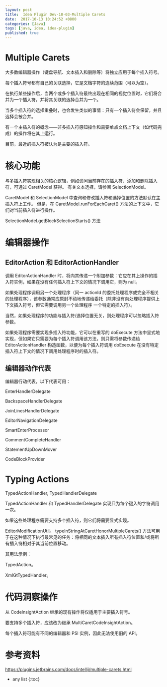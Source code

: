 ```yaml
---
layout: post
title:  Idea Plugin Dev-10-03-Multiple Carets
date:  2017-10-13 10:24:52 +0800
categories: [Java]
tags: [java, idea, idea-plugin]
published: true
---
```


# Multiple Carets

大多数编辑器操作（键盘导航、文本插入和删除等）将独立应用于每个插入符号。 

每个插入符号都有自己的关联选择，它是文档字符的连续范围（可以为空）。 

在执行某些操作后，当两个或多个插入符最终出现在相同的视觉位置时，它们将合并为一个插入符，并将其关联的选择合并为一个。 

当多个插入符的选择重叠时，也会发生类似的事情：只有一个插入符会保留，并且选择会被合并。

有一个主插入符的概念——非多插入符感知操作和需要单点文档上下文（如代码完成）的操作将在其上运行。 

目前，最近的插入符被认为是主要的插入符。

# 核心功能

与多插入符实现相关的核心逻辑，例如访问当前存在的插入符、添加和删除插入符，可通过 CaretModel 获得。 有关文本选择，请参阅 SelectionModel。

CaretModel 和 SelectionModel 中查询和修改插入符和选择位置的方法默认在主插入符上工作。 但是，在 CaretModel.runForEachCaret() 方法的上下文中，它们对当前插入符进行操作。

SelectionModel.getBlockSelectionStarts() 方法

# 编辑器操作

## EditorAction 和 EditorActionHandler

调用 EditorActionHandler 时，将向其传递一个附加参数：它应在其上操作的插入符实例，如果在没有任何插入符上下文的情况下调用它，则为 null。 

如果处理程序调用另一个处理程序（同一 actionId 的委托处理程序或完全不相关的处理程序），该参数通常应原封不动地传递给委托（除非没有向处理程序提供上下文插入符号，但它需要调用另一个处理程序 一个特定的插入符）。 

当然，如果处理程序的功能与插入符/选择位置无关，则处理程序可以忽略插入符参数。

如果处理程序需要实现多插入符功能，它可以在重写的 doExecute 方法中显式地实现，但如果它只需要为每个插入符调用该方法，则只需将参数传递给 EditorActionHandler 构造函数，以便为每个插入符调用 doExecute 在没有特定插入符上下文的情况下调用处理程序时的插入符。

## 编辑器动作代表

编辑器行动代表，以下代表可用：

EnterHandlerDelegate

BackspaceHandlerDelegate

JoinLinesHandlerDelegate

EditorNavigationDelegate

SmartEnterProcessor

CommentCompleteHandler

StatementUpDownMover

CodeBlockProvider

# Typing Actions

TypedActionHandler, TypedHandlerDelegate

TypedActionHandler 和 TypedHandlerDelegate 实现只为每个键入的字符调用一次。

如果这些处理程序需要支持多个插入符，则它们将需要显式实现。

EditorModificationUtil。 typeInStringAtCaretHonorMultipleCarets() 方法可用于在这种情况下执行最常见的任务：将相同的文本插入所有插入符位置和/或将所有插入符相对于其当前位置移动。 

其用法示例：

TypedAction。

XmlGtTypedHandler。


# 代码洞察操作

从 CodeInsightAction 继承的现有操作将仅适用于主要插入符号。 

要支持多个插入符，应该改为继承 MultiCaretCodeInsightAction。 

每个插入符可能有不同的编辑器和 PSI 实例，因此无法使用旧的 API。

# 参考资料

https://plugins.jetbrains.com/docs/intellij/multiple-carets.html

* any list
{:toc}
